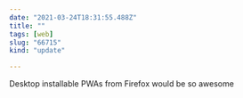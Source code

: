 ```yaml
---
date: "2021-03-24T18:31:55.488Z"
title: ""
tags: [web]
slug: "66715"
kind: "update"

---
```

Desktop installable PWAs from Firefox would be so awesome